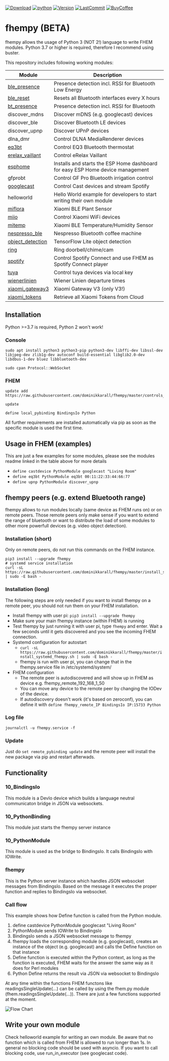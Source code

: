 [![Download](https://img.shields.io/pypi/dw/fhempy)](https://pypistats.org/packages/fhempy)
[![python](https://img.shields.io/badge/python-3.7+-critical)](https://github.com/dominikkarall/fhempy)
[![Version](https://img.shields.io/pypi/v/fhempy)](https://pypi.org/project/fhempy/)
[![LastCommit](https://img.shields.io/github/last-commit/dominikkarall/fhempy)](https://github.com/dominikkarall/fhempy/commits/master)
[![BuyCoffee](https://img.shields.io/badge/buycoffee-thx-blue)](https://paypal.me/todominik)

# fhempy (BETA)

fhempy allows the usage of Python 3 (NOT 2!) language to write FHEM modules. Python 3.7 or higher is required, therefore I recommend using buster.

This repository includes following working modules:

|Module | Description|
|-------|--------------|
|[ble_presence](FHEM/bindings/python/fhempy/lib/ble_presence/README.md)|Presence detection incl. RSSI for Bluetooth Low Energy|
|[ble_reset](FHEM/bindings/python/fhempy/lib/ble_reset/README.md)|Resets all Bluetooth interfaces every X hours|
|[bt_presence](FHEM/bindings/python/fhempy/lib/bt_presence/README.md)|Presence detection incl. RSSI for Bluetooth|
|discover_mdns|Discover mDNS (e.g. googlecast) devices|
|discover_ble|Discover Bluetooth LE devices|
|discover_upnp|Discover UPnP devices|
|dlna_dmr|Control DLNA MediaRenderer devices|
|[eq3bt](FHEM/bindings/python/fhempy/lib/eq3bt/README.md)|Control EQ3 Bluetooth thermostat|
|[erelax_vaillant](FHEM/bindings/python/fhempy/lib/erelax_vaillant/README.md)|Control eRelax Vaillant|
|[esphome](FHEM/bindings/python/fhempy/lib/esphome/README.md)|Installs and starts the ESP Home dashboard for easy ESP Home device management|
|gfprobt|Control GF Pro Bluetooth irrigation control|
|[googlecast](FHEM/bindings/python/fhempy/lib/googlecast/README.md)|Control Cast devices and stream Spotify|
|helloworld|Hello World example for developers to start writing their own module|
|[miflora](FHEM/bindings/python/fhempy/lib/miflora/README.md)|Xiaomi BLE Plant Sensor|
|[miio](FHEM/bindings/python/fhempy/lib/miio/README.md)|Control Xiaomi WiFi devices|
|[mitemp](FHEM/bindings/python/fhempy/lib/mitemp/README.md)|Xiaomi BLE Temperature/Humidity Sensor|
|[nespresso_ble](FHEM/bindings/python/fhempy/lib/nespresso_ble/README.md)|Nespresso Bluetooth coffee machine|
|[object_detection](FHEM/bindings/python/fhempy/lib/object_detection/README.md)|TensorFlow Lite object detection|
|[ring](FHEM/bindings/python/fhempy/lib/ring/README.md)|Ring doorbell/chime/cam|
|[spotify](FHEM/bindings/python/fhempy/lib/spotify/README.md)|Control Spotify Connect and use FHEM as Spotify Connect player|
|[tuya](FHEM/bindings/python/fhempy/lib/tuya/README.md)|Control tuya devices via local key|
|[wienerlinien](FHEM/bindings/python/fhempy/lib/wienerlinien/README.md)|Wiener Linien departure times|
|[xiaomi_gateway3](FHEM/bindings/python/fhempy/lib/xiaomi_gateway3/README.md)|Xiaomi Gateway V3 (only V3\!)|
|[xiaomi_tokens](FHEM/bindings/python/fhempy/lib/xiaomi_tokens/README.md)|Retrieve all Xiaomi Tokens from Cloud|

## Installation
Python >=3.7 is required, Python 2 won't work\!

### Console
```
sudo apt install python3 python3-pip python3-dev libffi-dev libssl-dev libjpeg-dev zlib1g-dev autoconf build-essential libglib2.0-dev libdbus-1-dev bluez libbluetooth-dev

sudo cpan Protocol::WebSocket
```
### FHEM
```
update add https://raw.githubusercontent.com/dominikkarall/fhempy/master/controls_pythonbinding.txt

update

define local_pybinding BindingsIo Python
```

All further requirements are installed automatically via pip as soon as the specific module is used the first time.
 
## Usage in FHEM (examples)
This are just a few examples for some modules, please see the modules readme linked in the table above for more details
 - `define castdevice PythonModule googlecast "Living Room"`
 - `define eq3bt PythonModule eq3bt 00:11:22:33:44:66:77`
 - `define upnp PythonModule discover_upnp`

## fhempy peers (e.g. extend Bluetooth range)
fhempy allows to run modules locally (same device as FHEM runs on) or on remote peers. Those remote peers only make sense if you want to extend the range of bluetooth or want to distribute the load of some modules to other more powerfull devices (e.g. video object detection).


### Installation (short)
Only on remote peers, do not run this commands on the FHEM instance.

```
pip3 install --upgrade fhempy
# systemd service installation
curl -sL https://raw.githubusercontent.com/dominikkarall/fhempy/master/install_systemd_fhempy.sh | sudo -E bash -
```

### Installation (long)
The following steps are only needed if you want to install fhempy on a remote peer, you should not run them on your FHEM installation.

- Install fhempy with user pi: `pip3 install --upgrade fhempy`
- Make sure your main fhempy instance (within FHEM) is running
- Test fhempy by just running it with user pi, type `fhempy` and enter. Wait a few seconds until it gets discovered and you see the incoming FHEM connection.
- Systemd configuration for autostart
  - `curl -sL https://raw.githubusercontent.com/dominikkarall/fhempy/master/install_systemd_fhempy.sh | sudo -E bash -`
  - fhempy is run with user pi, you can change that in the fhempy.service file in /etc/systemd/system/
- FHEM configuration
  - The remote peer is autodiscovered and will show up in FHEM as device e.g. fhempy_remote_192_168_1_50
  - You can move any device to the remote peer by changing the IODev of the device.
  - If autodiscovery doesn't work (it's based on zeroconf), you can define it with `define fhempy_remote_IP BindingsIo IP:15733 Python`

### Log file
`journalctl -u fhempy.service -f`

### Update
Just do `set remote_pybinding update` and the remote peer will install the new package via pip and restart afterwads.

## Functionality

### 10_BindingsIo
This module is a DevIo device which builds a language neutral communicaton bridge in JSON via websockets.
### 10_PythonBinding
This module just starts the fhempy server instance
### 10_PythonModule
This module is used as the bridge to BindingsIo. It calls BindingsIo with IOWrite.
### fhempy
This is the Python server instance which handles JSON websocket messages from BindingsIo. Based on the message it executes the proper function and replies to BindingsIo via websocket.

### Call flow
This example shows how Define function is called from the Python module.
 1. define castdevice PythonModule googlecast "Living Room"
 2. PythonModule sends IOWrite to BindingsIo
 3. BindingsIo sends a JSON websocket message to fhempy
 4. fhempy loads the corresponding module (e.g. googlecast), creates an instance of the object (e.g. googlecast) and calls the Define function on that instance
 5. Define function is executed within the Python context, as long as the function is executed, FHEM waits for the answer the same way as it does for Perl modules
 6. Python Define returns the result via JSON via websocket to BindingsIo

At any time within the functions FHEM functons like readingsSingleUpdate(...) can be called by using the fhem.py module (fhem.readingsSingleUpdate(...)). There are just a few functions supported at the moment.

![Flow Chart](/flowchart.png)

## Write your own module
Check helloworld example for writing an own module. Be aware that no function which is called from FHEM is allowed to run longer than 1s. In general no blocking code should be used with asyncio. If you want to call blocking code, use run_in_executor (see googlecast code).
